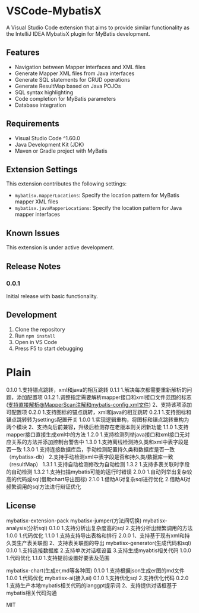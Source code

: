# VSCode-MybatisX

A Visual Studio Code extension that aims to provide similar functionality as the IntelliJ IDEA MybatisX plugin for MyBatis development.

## Features

- Navigation between Mapper interfaces and XML files
- Generate Mapper XML files from Java interfaces
- Generate SQL statements for CRUD operations
- Generate ResultMap based on Java POJOs
- SQL syntax highlighting
- Code completion for MyBatis parameters
- Database integration

## Requirements

- Visual Studio Code ^1.60.0
- Java Development Kit (JDK)
- Maven or Gradle project with MyBatis

## Extension Settings

This extension contributes the following settings:

* `mybatisx.mapperLocations`: Specify the location pattern for MyBatis mapper XML files
* `mybatisx.javaMapperLocations`: Specify the location pattern for Java mapper interfaces

## Known Issues

This extension is under active development.

## Release Notes

### 0.0.1

Initial release with basic functionality.

## Development

1. Clone the repository
2. Run `npm install`
3. Open in VS Code
4. Press F5 to start debugging
# Plain
0.1.0
    1.支持锚点跳转，xml和java的相互跳转
0.1.1
    1.解决每次都需要重新解析的问题，添加配置项
0.1.2
    1.调整指定需要解析mapper接口和xml接口文件范围的标志(支持直接解析@MapperScan注解和mybatis-config.xml文件)
    2、支持该项添加可配置项
0.2.0
    1.支持图标的锚点跳转，xml和java的相互跳转
0.2.1
    1.支持图标和锚点跳转转为settings配置开关
1.0.0
    1.实现逻辑重构，将图标和锚点跳转重构为两个模块
    2、支持向后前兼容，升级后检测存在老版本则关闭新功能
1.1.0
    1.支持mapper接口直接生成xml中的方法
1.2.0
    1.支持检测列举java接口和xml接口无对应关系的方法并添加控制台警告中
1.3.0
    1.支持离线检测持久类和xml中表字段是否一致
1.3.0
    1.支持连接数据库后，手动检测配置持久类和数据库是否一致（mybatisx-db）
    2.支持手动检测xml中表字段是否和持久类/数据库一致（resultMap）
1.3.1
    1.支持自动检测修改为自动检测
1.3.2
    1.支持多表关联时字段的自动检测
1.3.2
    1.支持扫描mybatis可能的运行时错误
2.0.0
    1.自动列举出复杂较高的代码或sql(借助chart导出图标)
2.1.0
    1.借助AI对复杂sql进行优化
    2.借助AI对频繁调用的sql方法进行辩证优化
## License
mybatisx-extension-pack
mybatisx-jumper(方法间切换)
mybatisx-analysis(分析sql)
0.1.0
    1.支持分析出复杂度高的sql
    2.支持分析出频繁调用的方法
1.0.0
    1.代码优化
1.1.0
    1.支持支持导出表格和排行
2.0.0
    1、支持基于现有xml和持久类生产表关联图
    2、支持表关联图的导出
mybatisx-generator(生成代码和sql)
0.1.0
    1.支持连接数据库
    2.支持单次对话框设置
    3.支持生成myabtis相关代码
1.0.0
    1.代码优化
1.1.0
    1.支持提前设置好要表及范围

mybatisx-chart(生成er,md等各种图)
0.1.0
    1.支持根据json生成er图的md文件
1.0.0
    1.代码优化
mybatisx-ai(接入ai)
0.1.0
    1.支持优化sql
    2.支持优化代码
0.2.0
    1.支持生产本地mybatis相关代码的langgpt提示词
    2、支持提供对话框基于mybatis相关代码沟通

MIT 